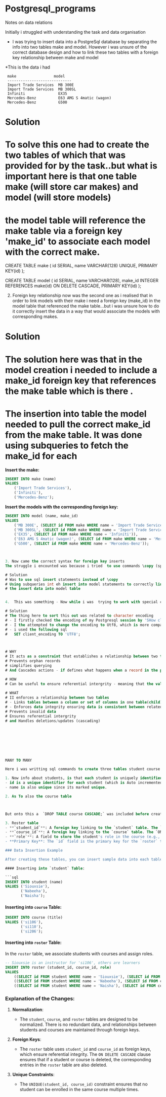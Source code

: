 # Postgresql_programs

Notes on data relations

Initially i struggled with understanding the task and data organisation
- I was trying to insert data into a PostgreSql database by separating the info into two tables make and model. However i was unsure of the correct database design and how to link these two tables with a foreign key relationship between make and model

*This is the data i had 

 ```
  make                 model
  -----------------------------
  Import Trade Services  MB 300E
  Import Trade Services  MB 300SL
  Infiniti               EX35
  Mercedes-Benz          E63 AMG S 4matic (wagon)
  Mercedes-Benz          G500
  ```
# Solution
# To solve this one had to create the two tables of which that was provided for by the task..but what is important here is that one table make (will store car makes) and model (will store models)
# the model table will reference the make table via a foreign key 'make_id' to associate each model with the correct make.

CREATE TABLE make (
    id SERIAL,
    name VARCHAR(128) UNIQUE,
    PRIMARY KEY(id)
);

CREATE TABLE model (
  id SERIAL,
  name VARCHAR(128),
  make_id INTEGER REFERENCES make(id) ON DELETE CASCADE,
  PRIMARY KEY(id)
);

2. Foreign key relationship now was the second one as i realised that in order to link models with their make i need a foreign key (make_id) in the model table that referenced the make table...but i was unsure how to do it correctly insert the data in a way that would associate the models with corresponding makes.

# Solution
# The solution here was that in the model creation i needed to include a make_id foreign key that references the make table which is there .
# The insertion into table the model needed to pull the correct make_id from the make table. It was done using subqueries to fetch the make_id for each 

**Insert the make:**

```sql
INSERT INTO make (name)
VALUES 
    ('Import Trade Services'),
    ('Infiniti'),
    ('Mercedes-Benz');
```

**Insert the models with the corresponding foreign key:**

```sql
INSERT INTO model (name, make_id)
VALUES
    ('MB 300E', (SELECT id FROM make WHERE name = 'Import Trade Services')),
    ('MB 300SL', (SELECT id FROM make WHERE name = 'Import Trade Services')),
    ('EX35', (SELECT id FROM make WHERE name = 'Infiniti')),
    ('E63 AMG S 4matic (wagon)', (SELECT id FROM make WHERE name = 'Mercedes-Benz')),
    ('G500', (SELECT id FROM make WHERE name = 'Mercedes-Benz'));



3. Now came the correct syntax for foreign key inserts
The struggle i encounted was because i tried  to use commands \copy (specific to psql command) in sql tool Dbeaver, which ddnt work as expected.

# Solution
# Was to use sql insert statements instead of \copy
# Using subqueries int eh insert into model statements to correctly link each model with its make.
# the insert data into model table 


4.  This was something - Now while i was  trying to work with special characters in data, i encounted issues with encoding, the psql command showed a warning about a mismatch between th e console and windows code page, and i faced errors ERROR: invalid byte sequence for encoding "UTF8": 0xa4`

# Solution
# The thing here to sort this out was related to character encoding
# - I firstly checked the encoding of my Postgresql session by 'SHow client_encoding', which revealed the current was 'Win1252'
# - I the attempted to change the encoding to Utf8, which is more compatible with modern applications and special character
# - i used the following sql
#   SET client_encoding TO 'UTF8';



# WHY
# It acts as a constraint that establishes a relationship between two tables...data intergration
# Prevents orphan records
# simplifies querying
# And Cascades actions - if defines what happens when a record in the parent table is updated or deleted.

# HOW
# Can be useful to ensure referential intergrity - meaning that the values in one table (child table) correspond to valid values in the parent table
 
# WHAT
# II enforces a relationship between two tables
# - Links tables between a column or set of columns in one table(child) and a column or set of columns in another table (parent)
# - Enforces data integrity ensuring data is consistent between related tables.
# Prevents invalid data
# Ensures referential intergrity
# and Handles deletions/updates (cascading)








MANY TO MANY

Here i was writting sql commands to create three tables student course and roster, where roster is a join table that links students to courses and also defines the role of each student in a course

1. Now info about students, is that each student is uniquely identified by an id and their name is unique
- id is a unique identifier for each student (which is Auto incremented using serial)
- name is also unique since its marked unique.

2. As To also the course table



But onto this a  `DROP TABLE course CASCADE;` was included before creating the `course` table. This will drop the table if it exists, including any dependent objects (like foreign keys in other tables). This is useful when you want to reset the table schema

3. Roster table
- **`student_id`**: A foreign key linking to the `student` table. The `ON DELETE CASCADE` clause means if a student is deleted, all related rows in the `roster` table will be deleted as well.
- **`course_id`**: A foreign key linking to the `course` table. The `ON DELETE CASCADE` clause means if a course is deleted, all related rows in the `roster` table will be deleted as well.
- **`role`**: A field to store the student's role in the course (e.g., `1` for instructor, `0` for learner).
- **Primary Key**: The `id` field is the primary key for the `roster` table, ensuring uniqueness for each row.

### Data Insertion Example

After creating these tables, you can insert sample data into each table. Here's an example of how to insert data into the `student`, `course`, and `roster` tables.

#### Inserting into `student` Table:

```sql
INSERT INTO student (name) 
VALUES ('Siouxsie'), 
       ('Nabeeha'), 
       ('Naisha');
```

#### Inserting into `course` Table:

```sql
INSERT INTO course (title) 
VALUES ('si106'), 
       ('si110'), 
       ('si206');
```

#### Inserting into `roster` Table:

In the `roster` table, we associate students with courses and assign roles.

```sql
-- Siouxsie is an instructor for 'si106', others are learners
INSERT INTO roster (student_id, course_id, role)
VALUES
    ((SELECT id FROM student WHERE name = 'Siouxsie'), (SELECT id FROM course WHERE title = 'si106'), 1),  -- Instructor
    ((SELECT id FROM student WHERE name = 'Nabeeha'), (SELECT id FROM course WHERE title = 'si106'), 0),  -- Learner
    ((SELECT id FROM student WHERE name = 'Naisha'), (SELECT id FROM course WHERE title = 'si106'), 0);  -- Learner
```

### Explanation of the Changes:

1. **Normalization**:
   - The `student`, `course`, and `roster` tables are designed to be normalized. There is no redundant data, and relationships between students and courses are maintained through foreign keys.

2. **Foreign Keys**:
   - The `roster` table uses `student_id` and `course_id` as foreign keys, which ensure referential integrity. The `ON DELETE CASCADE` clause ensures that if a student or course is deleted, the corresponding entries in the `roster` table are also deleted.

3. **Unique Constraints**:
   - The `UNIQUE(student_id, course_id)` constraint ensures that no student can be enrolled in the same course multiple times.
